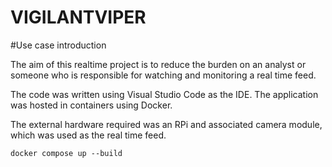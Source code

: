 # VIGILANTVIPER

#Use case introduction

The aim of this realtime project is to reduce the burden on an analyst or someone who is responsible for watching and monitoring a real time feed.

The code was written using Visual Studio Code as the IDE. The application was hosted in containers using Docker.

The external hardware required was an RPi and associated camera module, which was used as the real time feed.

`docker compose up --build`
